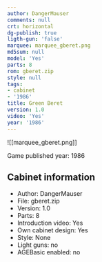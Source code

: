 ```yaml
---
author: DangerMauser
comments: null
crt: horizontal
dg-publish: true
ligth-gun: 'false'
marquee: marquee_gberet.png
md5sum: null
model: 'Yes'
parts: 8
rom: gberet.zip
style: null
tags:
- cabinet
- '1986'
title: Green Beret
version: 1.0
video: 'Yes'
year: '1986'
---
```


![[marquee_gberet.png]]

Game published year: 1986

## Cabinet information

- Author: DangerMauser
- File: gberet.zip
- Version: 1.0
- Parts: 8
- Introduction video: Yes
- Own cabinet design: Yes
- Style: None
- Light guns: no
- AGEBasic enabled: no

